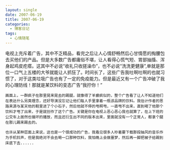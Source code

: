 ```yaml
---
layout: single
date: 2007-06-19
title: 2007-06-19
categories:
  - 博客日记
tags:
  - 心情随笔
---
```

电视上充斥着广告，其中不乏精品，看完之后让人心情舒畅然后心甘情愿的掏腰包去买他们的产品。但是大多数广告都庸俗不堪，让人看得心慌气短、胃部抽搐、浑身起鸡皮疙瘩。这其中不必说“收礼只收搓澡巾”，也不必说“洗洗更健康”,单就是那位一口气上五楼的大爷就能让人抓狂了。时间长了，这些广告我吐啊吐啊的也就习惯了，对于这类垃圾广告也有了一定的免疫能力。但是最近又有一个广告冲破了我的心理防线！那就是某饮料的变态广告“我拧你！”

    画面上，一群疯子在那里晃来晃去的踢腿，就像得了羊癫疯似的，整个广告看了让人不知道他们在表达什么另类理念，还好导演没忘记让他们每人手里拿着一瓶该品牌的饮料。我估计作者的思路来源与某天他的鞋里进了个小石子，然后他就不停的甩啊甩，一直甩不出来，直到喝了他那个饮料才甩了出来，于是就创作了这个广告。关键是你在电视上恶心恶心我也就算了，在上下班的公交车上居然也循环的播放，而且还衍生出不同的版本出来，里面就没有一个正常人，都拿个腿在那儿踢来踢去的。

    也许从某种层面上来说，这也是一个很成功的广告，我看见很多人吵着要下载那段抽风的音乐作为手机铃声，但是我绝对不会去喝一口那种饮料，我怕晚上会做噩梦，然后再一脚把被子给踢到床底下去......